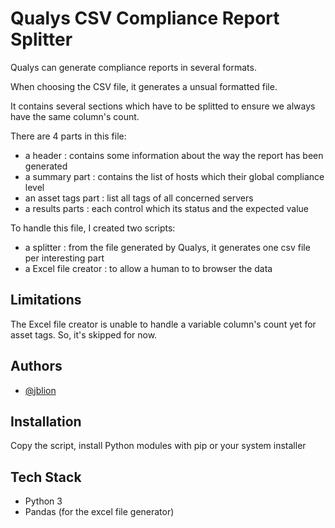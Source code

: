 # Qualys CSV Compliance Report Splitter

Qualys can generate compliance reports in several formats.

When choosing the CSV file, it generates a unsual formatted file.

It contains several sections which have to be splitted to ensure we always have the same column's count.

There are 4 parts in this file: 
* a header : contains some information about the way the report has been generated
* a summary part : contains the list of hosts which their global compliance level
* an asset tags part : list all tags of all concerned servers
* a results parts : each control which its status and the expected value

To handle this file, I created two scripts: 
* a splitter : from the file generated by Qualys, it generates one csv file per interesting part
* a Excel file creator : to allow a human to to browser the data

## Limitations

The Excel file creator is unable to handle a variable column's count yet for asset tags.
So, it's skipped for now.

## Authors

- [@jblion](https://www.github.com/jblion)

## Installation

Copy the script, install Python modules with pip or your system installer
    
## Tech Stack

* Python 3
* Pandas (for the excel file generator)
